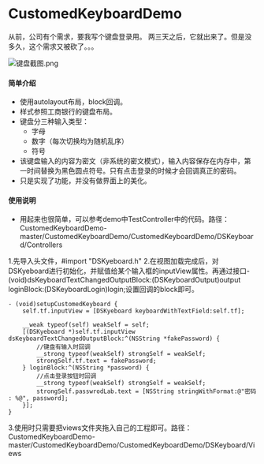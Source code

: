 # CustomedKeyboardDemo

从前，公司有个需求，要我写个键盘登录用。
两三天之后，它就出来了。但是没多久，这个需求又被砍了。。。

![键盘截图.png](http://upload-images.jianshu.io/upload_images/1794486-abebe9040c7af76d.png?imageMogr2/auto-orient/strip%7CimageView2/2/w/1240)

#### 简单介绍

- 使用autolayout布局，block回调。
- 样式参照工商银行的键盘布局。
- 键盘分三种输入类型：
    - 字母
    - 数字（每次切换均为随机乱序）
    - 符号
- 该键盘输入的内容为密文（非系统的密文模式），输入内容保存在内存中，第一时间替换为黑色圆点符号。只有点击登录的时候才会回调真正的密码。
- 只是实现了功能，并没有做界面上的美化。

#### 使用说明

- 用起来也很简单，可以参考demo中TestController中的代码。路径：CustomedKeyboardDemo-master/CustomedKeyboardDemo/CustomedKeyboardDemo/DSKeyboard/Controllers

1.先导入头文件，#import "DSKyeboard.h" 
2.在视图加载完成后，对DSKyeboard进行初始化，并赋值给某个输入框的inputView属性。再通过接口- (void)dsKeyboardTextChangedOutputBlock:(DSKeyboardOutput)output loginBlock:(DSKeyboardLogin)login;设置回调的block即可。
```
- (void)setupCustomedKeyboard {
    self.tf.inputView = [DSKyeboard keyboardWithTextField:self.tf];
    
    __weak typeof(self) weakSelf = self;
    [(DSKyeboard *)self.tf.inputView dsKeyboardTextChangedOutputBlock:^(NSString *fakePassword) {
        //键盘有输入时回调
        __strong typeof(weakSelf) strongSelf = weakSelf;
        strongSelf.tf.text = fakePassword;
    } loginBlock:^(NSString *password) {
        //点击登录按钮时回调
        __strong typeof(weakSelf) strongSelf = weakSelf;
        strongSelf.passwrodLab.text = [NSString stringWithFormat:@"密码 : %@", password];
    }];
}
```

3.使用时只需要把views文件夹拖入自己的工程即可。路径：CustomedKeyboardDemo-master/CustomedKeyboardDemo/CustomedKeyboardDemo/DSKeyboard/Views
